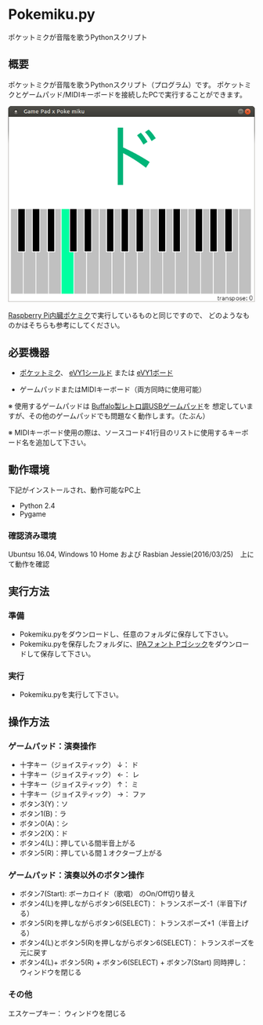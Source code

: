 Pokemiku.py
=========

ポケットミクが音階を歌うPythonスクリプト

## 概要

ポケットミクが音階を歌うPythonスクリプト（プログラム）です。
ポケットミクとゲームパッド/MIDIキーボードを接続したPCで実行することができます。


![画面のスクリーンショット](img/PokemikuPy.png)


[Raspberry Pi内臓ポケミク](http://mashigure.blog.jp/archives/9299520.html)で実行しているものと同じですので、
どのようなものかはそちらも参考にしてください。


## 必要機器

* [ポケットミク](http://www.otonanokagaku.net/nsx39/)、
[eVY1シールド](https://www.switch-science.com/catalog/1490/)
 または 
[eVY1ボード](https://www.switch-science.com/catalog/1489/)

* ゲームパッドまたはMIDIキーボード（両方同時に使用可能）

※ 使用するゲームパッドは
[Buffalo製レトロ調USBゲームパッド](http://buffalo.jp/product/input/gamepad/bsgp801/)を
想定していますが、その他のゲームパッドでも問題なく動作します。（たぶん）

※ MIDIキーボード使用の際は、ソースコード41行目のリストに使用するキーボード名を追加して下さい。


## 動作環境

下記がインストールされ、動作可能なPC上

* Python 2.4
* Pygame


### 確認済み環境
Ubuntsu 16.04, Windows 10 Home および Rasbian Jessie(2016/03/25)　上にて動作を確認


## 実行方法

### 準備
* Pokemiku.pyをダウンロードし、任意のフォルダに保存して下さい。
* Pokemiku.pyを保存したフォルダに、[IPAフォント Pゴシック](http://forest.watch.impress.co.jp/library/software/ipafont/)をダウンロードして保存して下さい。

### 実行
* Pokemiku.pyを実行して下さい。

## 操作方法

### ゲームパッド：演奏操作

* 十字キー（ジョイスティック） ↓： ド 
* 十字キー（ジョイスティック） ←： レ
* 十字キー（ジョイスティック） ↑： ミ
* 十字キー（ジョイスティック） →： ファ
* ボタン3(Y)：ソ
* ボタン1(B)：ラ
* ボタン0(A)：シ
* ボタン2(X)：ド
* ボタン4(L)：押している間半音上がる
* ボタン5(R)：押している間１オクターブ上がる


### ゲームパッド：演奏以外のボタン操作

* ボタン7(Start): ボーカロイド（歌唱） のOn/Off切り替え
* ボタン4(L)を押しながらボタン6(SELECT)： トランスポーズ-1（半音下げる）
* ボタン5(R)を押しながらボタン6(SELECT)： トランスポーズ+1（半音上げる）
* ボタン4(L)とボタン5(R)を押しながらボタン6(SELECT)： トランスポーズを元に戻す
* ボタン4(L)+ ボタン5(R) + ボタン6(SELECT) + ボタン7(Start) 同時押し： ウィンドウを閉じる


### その他

エスケープキー： ウィンドウを閉じる



